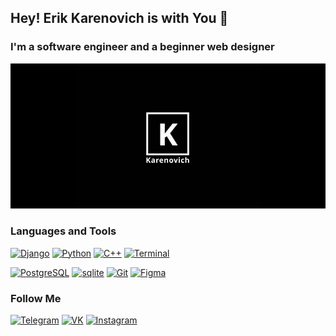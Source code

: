 ## Hey! Erik Karenovich is with You 🖤
### I'm a software engineer and a beginner web designer
![Header](https://github.com/thekarenovich/thekarenovich/blob/main/asserts/Karenovich.jpg)

### Languages and Tools 
[![Django](https://img.shields.io/badge/Django-090909?style=for-the-badge&logo=django&logoColor=03AD00)](https://github.com/thekarenovich)
[![Python](https://img.shields.io/badge/Python-090909?style=for-the-badge&logo=python&logoColor=FAFF00)](https://github.com/thekarenovich)
[![C++](https://img.shields.io/badge/C++-090909?style=for-the-badge&logo=C%2b%2b&&logoColor=0038FF)](https://github.com/thekarenovich)
[![Terminal](https://img.shields.io/badge/Terminal-090909?style=for-the-badge&logo=linux&&logoColor=FF0000)](https://github.com/thekarenovich)

[![PostgreSQL](https://img.shields.io/badge/PostgreSQL-090909?style=for-the-badge&logo=postgresql&logoColor=FFFFFF)](https://github.com/thekarenovich)
[![sqlite](https://img.shields.io/badge/sqlite-090909?style=for-the-badge&logo=sqlite)](https://github.com/thekarenovich)
[![Git](https://img.shields.io/badge/Git-090909?style=for-the-badge&logo=git&&logoColor=FF0000)](https://github.com/thekarenovich)
[![Figma](https://img.shields.io/badge/Figma-090909?style=for-the-badge&logo=figma&logoColor=FA00FF)](https://github.com/thekarenovich)

### Follow Me
[![Telegram](https://img.shields.io/badge/TELEGRAM-090909?style=for-the-badge&logo=telegram&logoColor=FFFFFF)](https://t.me/thekarenovich)
[![VK](https://img.shields.io/badge/VKONTAKTE-090909?style=for-the-badge&logo=vk&logoColor=0F3BD6)](https://vk.com/thekarenovich)
[![Instagram](https://img.shields.io/badge/INSTAGRAM-090909?style=for-the-badge&logo=instagram&logoColor=D20FD6)](https://instagram.com/thekarenovich)
